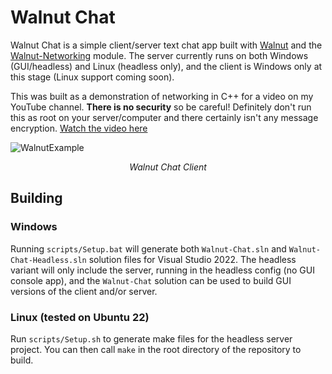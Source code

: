 # Walnut Chat

Walnut Chat is a simple client/server text chat app built with [Walnut](https://github.com/StudioCherno/Walnut) and the [Walnut-Networking](https://github.com/StudioCherno/Walnut-Networking) module. The server currently runs on both Windows (GUI/headless) and Linux (headless only), and the client is Windows only at this stage (Linux support coming soon).

This was built as a demonstration of networking in C++ for a video on my YouTube channel. **There is no security** so be careful! Definitely don't run this as root on your server/computer and there certainly isn't any message encryption. [Watch the video here](https://youtu.be/jS9rBienEFQ)


![WalnutExample](https://hazelengine.com/images/WalnutChatClientScreenshot.jpg)
_<center>Walnut Chat Client</center>_

## Building
### Windows
Running `scripts/Setup.bat` will generate both `Walnut-Chat.sln` and `Walnut-Chat-Headless.sln` solution files for Visual Studio 2022. The headless variant will only include the server, running in the headless config (no GUI console app), and the `Walnut-Chat` solution can be used to build GUI versions of the client and/or server.

### Linux (tested on Ubuntu 22)
Run `scripts/Setup.sh` to generate make files for the headless server project. You can then call `make` in the root directory of the repository to build.